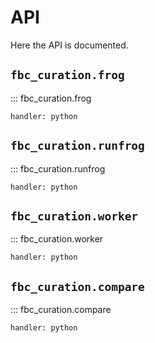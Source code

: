 # API
Here the API is documented.


## `fbc_curation.frog`

::: fbc_curation.frog

    handler: python

## `fbc_curation.runfrog`

::: fbc_curation.runfrog

    handler: python


## `fbc_curation.worker`

::: fbc_curation.worker

    handler: python

## `fbc_curation.compare`

::: fbc_curation.compare

    handler: python

